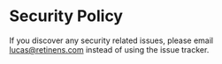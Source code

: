 # Security Policy

If you discover any security related issues, please email lucas@retinens.com instead of using the issue tracker.
